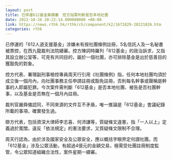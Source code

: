 ```yaml
---
layout: post
title: 已停運612基金案續審　控方指需判斷是否本地社團
date: 2022-10-26 20:22:14.000000000 +08:00
link: https://news.rthk.hk/rthk/ch/component/k2/1672829-20221026.htm
categories: rthk
---
```


已停運的「612人道支援基金」涉嫌未有按社團條例註冊，5名信託人及一名秘書被票控，在西九龍裁判法院續審。控方陳詞時羅列「612基金」的政治訴求，又指其設立辦公室等，可見有共同目的，屬於一個社團，亦可排除基金是出於慈善目的獲豁免的對象。

控方代表、署理副刑事檢控專員周天行引用《社團條例》指，任何本地社團均須於成立後一個月內，向社團事務主任申請註冊或豁免註冊，否則每名幹事或聲稱是幹事的人即屬犯罪。今次案件需判斷「612基金」是否本地社團、被告是否社團幹事，以及基金是否無在一個月內註冊。

裁判官嚴舜儀認同，不同來源的文件互不矛盾，唯一推論是「612基金」會議紀錄所載的事項，確實發生過。

辯方代表，包括資深大律師李志喜、何沛謙等，質疑條文違憲，指「一人以上」定義過於寬闊，違反「依法規定」的憲法要求，又質疑條文限制不合理。

周天行認為，由於涉及國家安全及公眾安全，應以概括字眼界定何謂社團。而「612基金」涉及公眾活動，有超過4億元的金額交易，極需受社團註冊制度監管，令公眾知道組織合法性，案件星期一續審。
